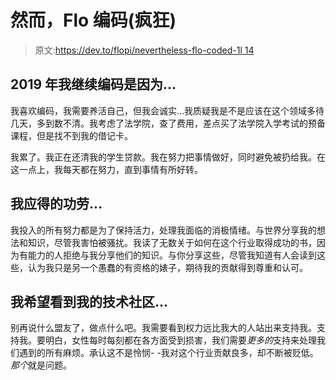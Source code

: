 # 然而，Flo 编码(疯狂)

> 原文:[https://dev.to/flopi/nevertheless-flo-coded-1l 14](https://dev.to/flopi/nevertheless-flo-coded--1l14)

## 2019 年我继续编码是因为...

我喜欢编码，我需要养活自己，但我会诚实...我质疑我是不是应该在这个领域多待几天，多到数不清。我考虑了法学院，查了费用，差点买了法学院入学考试的预备课程，但是找不到我的借记卡。

我累了。我正在还清我的学生贷款。我在努力把事情做好，同时避免被扔给我。在这一点上，我每天都在努力，直到事情有所好转。

## [](#i-deserve-credit-for)我应得的功劳...

我投入的所有努力都是为了保持活力，处理我面临的消极情绪。与世界分享我的想法和知识，尽管我害怕被骚扰。我读了无数关于如何在这个行业取得成功的书，因为有能力的人拒绝与我分享他们的知识。与你分享这些，尽管我知道有人会读到这些，认为我只是另一个愚蠢的有资格的婊子，期待我的贡献得到尊重和认可。

## 我希望看到我的技术社区...

别再说什么盟友了，做点什么吧。我需要看到权力远比我大的人站出来支持我。支持我。要明白，女性每时每刻都在各方面受到损害，我们需要*更多的*支持来处理我们遇到的所有麻烦。承认这不是怜悯- -我对这个行业贡献良多，却不断被贬低。*那个*就是问题。